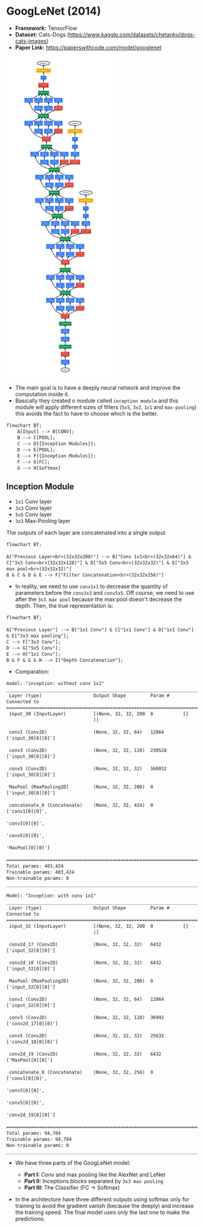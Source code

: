 # GoogLeNet (2014)

- **Framework:** TensorFlow
- **Dataset:** Cats-Dogs (https://www.kaggle.com/datasets/chetankv/dogs-cats-images)
- **Paper Link:** https://paperswithcode.com/model/googlenet

![GoogLeNet Architecture](src/googlenet_architecture.png)

- The main goal is to have a deeply neural network and improve the computation inside it.
- Basically they created o module called `inception module` and this module will apply different sizes of filters (`5x5`, `3x3`, `1x1` and `max-pooling`) this avoids the fact to have to choose which is the better.

```mermaid
flowchart BT;
    A[Input] --> B[CONV];
    B --> C[POOL];
    C --> D{{Inception Modules}};
    D --> E[POOL];
    E --> F{{Inception Modules}};
    F --> G[FC];
    G --> H[Softmax]
```

## Inception Module

- `1x1` Conv layer
- `3x3` Conv layer
- `5x5` Conv layer
- `3x3` Max-Pooling layer

The outputs of each layer are concatenated into a single output

```mermaid
flowchart BT;

A["Previous Layer<br>(32x32x200)"] --> B["Conv 1x1<br>(32x32x64)"] & C["3x3 Conv<br>(32x32x128)"] & D["5x5 Conv<br>(32x32x32)"] & E["3x3 max pool<br>(32x32x32)"]
B & C & D & E --> F["Filter Concatenation<br>(32x32x256)"]
```

- In reality, we need to use `conv1x1` to decrease the quantity of parameters before the `conv3x3` and `conv5x5`. Off course, we need to use after the `3x3 max pool` because the max pool doesn't decrease the depth. Then, the true representation is:

```mermaid
flowchart BT;

A["Previous Layer"] --> B["1x1 Conv"] & C["1x1 Conv"] & D["1x1 Conv"] & E["3x3 max pooling"];
C --> F["3x3 Conv"];
D --> G["5x5 Conv"];
E --> H["1x1 Conv"];
B & F & G & H --> I["Depth Concatenation"];
```

- Comparation:

```
model: "inception: without conv 1x1"
__________________________________________________________________________________________________
 Layer (type)                   Output Shape         Param #     Connected to                     
==================================================================================================
 input_30 (InputLayer)          [(None, 32, 32, 200  0           []                               
                                )]                                                                
                                                                                                  
 conv1 (Conv2D)                 (None, 32, 32, 64)   12864       ['input_30[0][0]']               
                                                                                                  
 conv3 (Conv2D)                 (None, 32, 32, 128)  230528      ['input_30[0][0]']               
                                                                                                  
 conv5 (Conv2D)                 (None, 32, 32, 32)   160032      ['input_30[0][0]']               
                                                                                                  
 MaxPool (MaxPooling2D)         (None, 32, 32, 200)  0           ['input_30[0][0]']               
                                                                                                  
 concatenate_6 (Concatenate)    (None, 32, 32, 424)  0           ['conv1[0][0]',                  
                                                                  'conv3[0][0]',                  
                                                                  'conv5[0][0]',                  
                                                                  'MaxPool[0][0]']                
                                                                                                  
==================================================================================================
Total params: 403,424
Trainable params: 403,424
Non-trainable params: 0
__________________________________________________________________________________________________
```

```
Model: "Inception: with conv 1x1"
__________________________________________________________________________________________________
 Layer (type)                   Output Shape         Param #     Connected to                     
==================================================================================================
 input_32 (InputLayer)          [(None, 32, 32, 200  0           []                               
                                )]                                                                
                                                                                                  
 conv2d_17 (Conv2D)             (None, 32, 32, 32)   6432        ['input_32[0][0]']               
                                                                                                  
 conv2d_18 (Conv2D)             (None, 32, 32, 32)   6432        ['input_32[0][0]']               
                                                                                                  
 MaxPool (MaxPooling2D)         (None, 32, 32, 200)  0           ['input_32[0][0]']               
                                                                                                  
 conv1 (Conv2D)                 (None, 32, 32, 64)   12864       ['input_32[0][0]']               
                                                                                                  
 conv3 (Conv2D)                 (None, 32, 32, 128)  36992       ['conv2d_17[0][0]']              
                                                                                                  
 conv5 (Conv2D)                 (None, 32, 32, 32)   25632       ['conv2d_18[0][0]']              
                                                                                                  
 conv2d_19 (Conv2D)             (None, 32, 32, 32)   6432        ['MaxPool[0][0]']                
                                                                                                  
 concatenate_8 (Concatenate)    (None, 32, 32, 256)  0           ['conv1[0][0]',                  
                                                                  'conv3[0][0]',                  
                                                                  'conv5[0][0]',                  
                                                                  'conv2d_19[0][0]']              
                                                                                                  
==================================================================================================
Total params: 94,784
Trainable params: 94,784
Non-trainable params: 0
__________________________________________________________________________________________________
```

- We have three parts of the GoogLeNet model:
  - **Part I:** Conv and max pooling like the AlexNet and LeNet
  - **Part II:** Inceptions blocks separated by `3x3 max pooling`
  - **Part III:** The Classifier (FC &rarr; Softmax)

- In the architecture have three different outputs using softmax only for training to avoid the gradient vanish (because the deeply) and increase the training speed. The final model uses only the last one to make the predictions.